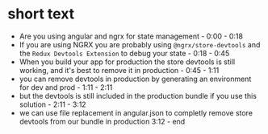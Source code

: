 # short text

- Are you using angular and ngrx for state management - 0:00 - 0:18
- If you are using NGRX you are probably using `@ngrx/store-devtools` and the `Redux Devtools Extension` to debug your state - 0:18 - 0:45
- When you build your app for production the store devtools is still working, and it's best to remove it in production - 0:45 - 1:11
- you can remove devtools in production by generating an environment for dev and prod - 1:11 - 2:11
- but the devtools is still included in the production bundle if you use this solution - 2:11 - 3:12
- we can use file replacement in angular.json to completly remove store devtools from our bundle in production 3:12 - end
